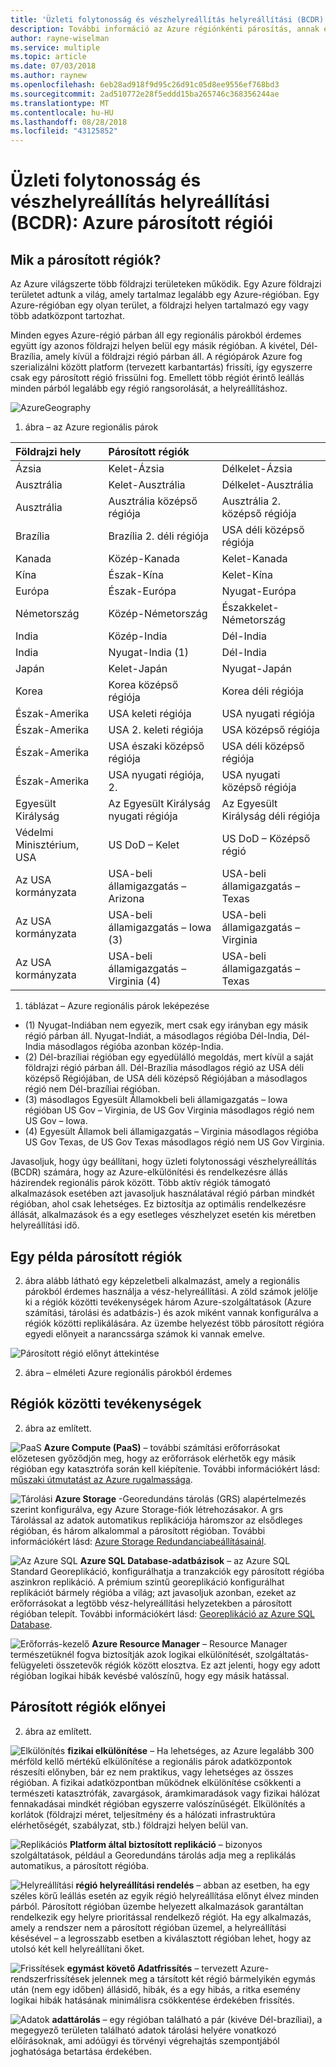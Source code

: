 ```yaml
---
title: 'Üzleti folytonosság és vészhelyreállítás helyreállítási (BCDR): Azure párosított régiói |} A Microsoft Docs'
description: További információ az Azure régiónkénti párosítás, annak érdekében, hogy alkalmazásokat rugalmas adatközpontok meghibásodásának során.
author: rayne-wiselman
ms.service: multiple
ms.topic: article
ms.date: 07/03/2018
ms.author: raynew
ms.openlocfilehash: 6eb28ad918f9d95c26d91c05d8ee9556ef768bd3
ms.sourcegitcommit: 2ad510772e28f5eddd15ba265746c368356244ae
ms.translationtype: MT
ms.contentlocale: hu-HU
ms.lasthandoff: 08/28/2018
ms.locfileid: "43125852"
---
```

# <a name="business-continuity-and-disaster-recovery-bcdr-azure-paired-regions"></a>Üzleti folytonosság és vészhelyreállítás helyreállítási (BCDR): Azure párosított régiói

## <a name="what-are-paired-regions"></a>Mik a párosított régiók?

Az Azure világszerte több földrajzi területeken működik. Egy Azure földrajzi területet adtunk a világ, amely tartalmaz legalább egy Azure-régióban. Egy Azure-régióban egy olyan terület, a földrajzi helyen tartalmazó egy vagy több adatközpont tartozhat.

Minden egyes Azure-régió párban áll egy regionális párokból érdemes együtt így azonos földrajzi helyen belül egy másik régióban. A kivétel, Dél-Brazília, amely kívül a földrajzi régió párban áll. A régiópárok Azure fog szerializálni között platform (tervezett karbantartás) frissíti, így egyszerre csak egy párosított régió frissülni fog. Emellett több régiót érintő leállás minden párból legalább egy régió rangsorolását, a helyreállításhoz.

![AzureGeography](./media/best-practices-availability-paired-regions/GeoRegionDataCenter.png)

1. ábra – az Azure regionális párok

| Földrajzi hely | Párosított régiók |  |
|:--- |:--- |:--- |
| Ázsia |Kelet-Ázsia |Délkelet-Ázsia |
| Ausztrália |Kelet-Ausztrália |Délkelet-Ausztrália |
| Ausztrália |Ausztrália középső régiója |Ausztrália 2. középső régiója |
| Brazília |Brazília 2. déli régiója |USA déli középső régiója |
| Kanada |Közép-Kanada |Kelet-Kanada |
| Kína |Észak-Kína |Kelet-Kína|
| Európa |Észak-Európa |Nyugat-Európa |
| Németország |Közép-Németország |Északkelet-Németország |
| India |Közép-India |Dél-India |
| India |Nyugat-India (1) |Dél-India |
| Japán |Kelet-Japán |Nyugat-Japán |
| Korea |Korea középső régiója |Korea déli régiója |
| Észak-Amerika |USA keleti régiója |USA nyugati régiója |
| Észak-Amerika |USA 2. keleti régiója |USA középső régiója |
| Észak-Amerika |USA északi középső régiója |USA déli középső régiója |
| Észak-Amerika |USA nyugati régiója, 2. |USA nyugati középső régiója 
| Egyesült Királyság |Az Egyesült Királyság nyugati régiója |Az Egyesült Királyság déli régiója |
| Védelmi Minisztérium, USA |US DoD – Kelet |US DoD – Középső régió |
| Az USA kormányzata |USA-beli államigazgatás – Arizona |USA-beli államigazgatás – Texas |
| Az USA kormányzata |USA-beli államigazgatás – Iowa (3) |USA-beli államigazgatás – Virginia |
| Az USA kormányzata |USA-beli államigazgatás – Virginia (4) |USA-beli államigazgatás – Texas |

1. táblázat – Azure regionális párok leképezése

- (1) Nyugat-Indiában nem egyezik, mert csak egy irányban egy másik régió párban áll. Nyugat-Indiát, a másodlagos régióba Dél-India, Dél-India másodlagos régióba azonban közép-India.
- (2) Dél-brazíliai régióban egy egyedülálló megoldás, mert kívül a saját földrajzi régió párban áll. Dél-Brazília másodlagos régió az USA déli középső Régiójában, de USA déli középső Régiójában a másodlagos régió nem Dél-brazíliai régióban.
- (3) másodlagos Egyesült Államokbeli beli államigazgatás – Iowa régióban US Gov – Virginia, de US Gov Virginia másodlagos régió nem US Gov – Iowa.
- (4) Egyesült Államok beli államigazgatás – Virginia másodlagos régióba US Gov Texas, de US Gov Texas másodlagos régió nem US Gov Virginia.


Javasoljuk, hogy úgy beállítani, hogy üzleti folytonossági vészhelyreállítás (BCDR) számára, hogy az Azure-elkülönítési és rendelkezésre állás házirendek regionális párok között. Több aktív régiók támogató alkalmazások esetében azt javasoljuk használatával régió párban mindkét régióban, ahol csak lehetséges. Ez biztosítja az optimális rendelkezésre állását, alkalmazások és a egy esetleges vészhelyzet esetén kis méretben helyreállítási idő. 

## <a name="an-example-of-paired-regions"></a>Egy példa párosított régiók
2. ábra alább látható egy képzeletbeli alkalmazást, amely a regionális párokból érdemes használja a vész-helyreállítási. A zöld számok jelölje ki a régiók közötti tevékenységek három Azure-szolgáltatások (Azure számítási, tárolási és adatbázis-) és azok miként vannak konfigurálva a régiók közötti replikálására. Az üzembe helyezést több párosított régióra egyedi előnyeit a narancssárga számok ki vannak emelve.

![Párosított régió előnyt áttekintése](./media/best-practices-availability-paired-regions/PairedRegionsOverview2.png)

2. ábra – elméleti Azure regionális párokból érdemes

## <a name="cross-region-activities"></a>Régiók közötti tevékenységek
2. ábra az említett.

![PaaS](./media/best-practices-availability-paired-regions/1Green.png) **Azure Compute (PaaS)** – további számítási erőforrásokat előzetesen győződjön meg, hogy az erőforrások elérhetők egy másik régióban egy katasztrófa során kell kiépítenie. További információkért lásd: [műszaki útmutatást az Azure rugalmassága](resiliency/resiliency-technical-guidance.md).

![Tárolási](./media/best-practices-availability-paired-regions/2Green.png) **Azure Storage** -Georedundáns tárolás (GRS) alapértelmezés szerint konfigurálva, egy Azure Storage-fiók létrehozásakor. A grs Tárolással az adatok automatikus replikációja háromszor az elsődleges régióban, és három alkalommal a párosított régióban. További információkért lásd: [Azure Storage Redundanciabeállításainál](storage/common/storage-redundancy.md).

![Az Azure SQL](./media/best-practices-availability-paired-regions/3Green.png) **Azure SQL Database-adatbázisok** – az Azure SQL Standard Georeplikáció, konfigurálhatja a tranzakciók egy párosított régióba aszinkron replikáció. A prémium szintű georeplikáció konfigurálhat replikációt bármely régióba a világ; azt javasoljuk azonban, ezeket az erőforrásokat a legtöbb vész-helyreállítási helyzetekben a párosított régióban telepít. További információkért lásd: [Georeplikáció az Azure SQL Database](sql-database/sql-database-geo-replication-overview.md).

![Erőforrás-kezelő](./media/best-practices-availability-paired-regions/4Green.png) **Azure Resource Manager** – Resource Manager természetüknél fogva biztosítják azok logikai elkülönítését, szolgáltatás-felügyeleti összetevők régiók között elosztva. Ez azt jelenti, hogy egy adott régióban logikai hibák kevésbé valószínű, hogy egy másik hatással.

## <a name="benefits-of-paired-regions"></a>Párosított régiók előnyei
2. ábra az említett.  

![Elkülönítés](./media/best-practices-availability-paired-regions/5Orange.png)
**fizikai elkülönítése** – Ha lehetséges, az Azure legalább 300 mérföld kellő mértékű elkülönítése a regionális párok adatközpontok részesíti előnyben, bár ez nem praktikus, vagy lehetséges az összes régióban. A fizikai adatközpontban működnek elkülönítése csökkenti a természeti katasztrófák, zavargások, áramkimaradások vagy fizikai hálózat fennakadásai mindkét régióban egyszerre valószínűségét. Elkülönítés a korlátok (földrajzi méret, teljesítmény és a hálózati infrastruktúra elérhetőségét, szabályzat, stb.) földrajzi helyen belül van.  

![Replikációs](./media/best-practices-availability-paired-regions/6Orange.png)
**Platform által biztosított replikáció** – bizonyos szolgáltatások, például a Georedundáns tárolás adja meg a replikálás automatikus, a párosított régióba.

![Helyreállítási](./media/best-practices-availability-paired-regions/7Orange.png)
**régió helyreállítási rendelés** – abban az esetben, ha egy széles körű leállás esetén az egyik régió helyreállítása előnyt élvez minden párból. Párosított régióban üzembe helyezett alkalmazások garantáltan rendelkezik egy helyre prioritással rendelkező régiót. Ha egy alkalmazás, amely a rendszer nem a párosított régióban üzemel, a helyreállítási késésével – a legrosszabb esetben a kiválasztott régióban lehet, hogy az utolsó két kell helyreállítani őket.

![Frissítések](./media/best-practices-availability-paired-regions/8Orange.png)
**egymást követő Adatfrissítés** – tervezett Azure-rendszerfrissítések jelennek meg a társított két régió bármelyikén egymás után (nem egy időben) állásidő, hibák, és a egy hibás, a ritka esemény logikai hibák hatásának minimálisra csökkentése érdekében frissítés.

![Adatok](./media/best-practices-availability-paired-regions/9Orange.png)
**adattárolás** – egy régióban található a pár (kivéve Dél-brazíliai), a megegyező területen található adatok tárolási helyére vonatkozó előírásoknak, ami adóügyi és törvényi végrehajtás szempontjából joghatósága betartása érdekében.
